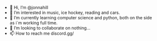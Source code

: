 - 👋 Hi, I’m @jonnahill
- 👀 I’m interested in music, ice hockey, reading and cars.
- 🌱 I’m currently learning computer science and python, both on the side as i´m working full time.
- 💞️ I’m looking to collaborate on nothing...
- 📫 How to reach me discord.gg/

<!---
jonnahill/jonnahill is a ✨ special ✨ repository because its `README.md` (this file) appears on your GitHub profile.
You can click the Preview link to take a look at your changes.
--->
